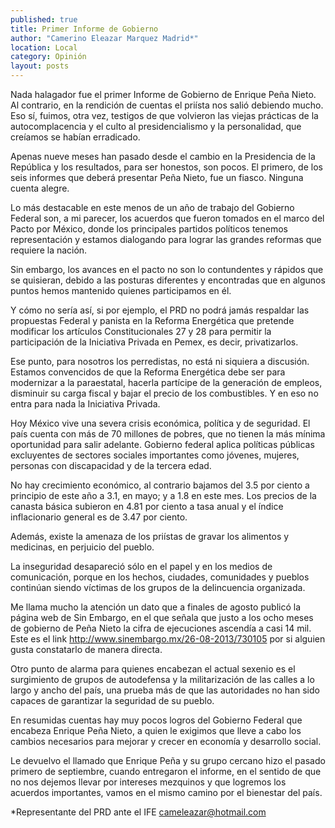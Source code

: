 ```yaml
---
published: true
title: Primer Informe de Gobierno
author: "Camerino Eleazar Marquez Madrid*"
location: Local
category: Opinión
layout: posts
---
```


Nada halagador fue el primer Informe de Gobierno de Enrique Peña Nieto. Al contrario, en la rendición de cuentas el priísta nos salió debiendo mucho. Eso sí, fuimos, otra vez, testigos de que volvieron las viejas prácticas de la autocomplacencia y el culto al presidencialismo y la personalidad, que creíamos se habían erradicado.

Apenas nueve meses han pasado desde el cambio en la Presidencia de la República y los resultados, para ser honestos, son pocos. El primero, de los seis informes que deberá presentar Peña Nieto, fue un fiasco. Ninguna cuenta alegre.

Lo más destacable en este menos de un año de trabajo del Gobierno Federal son, a mi parecer, los acuerdos que fueron tomados en el marco del Pacto por México, donde los principales partidos políticos tenemos representación y estamos dialogando para lograr las grandes reformas que requiere la nación.

Sin embargo, los avances en el pacto no son lo contundentes y rápidos que se quisieran, debido a las posturas diferentes y encontradas que en algunos puntos hemos mantenido quienes participamos en él.

Y cómo no sería así, si por ejemplo, el PRD no podrá jamás respaldar las propuestas Federal y panista en la Reforma Energética que pretende modificar los artículos Constitucionales 27 y 28 para permitir la participación de la Iniciativa Privada en Pemex, es decir, privatizarlos.

Ese punto, para nosotros los perredistas, no está ni siquiera a discusión. Estamos convencidos de que la Reforma Energética debe ser para modernizar a la paraestatal, hacerla partícipe de la generación de empleos, disminuir su carga fiscal y bajar el precio de los combustibles. Y en eso no entra para nada la Iniciativa Privada.

Hoy México vive una severa crisis económica, política y de seguridad. El país cuenta con más de 70 millones de pobres, que no tienen la más mínima oportunidad para salir adelante. Gobierno federal aplica políticas públicas excluyentes de sectores sociales importantes como jóvenes, mujeres, personas con discapacidad y de la tercera edad.

No hay crecimiento económico, al contrario bajamos del 3.5 por ciento a principio de este año a 3.1, en mayo; y a 1.8 en este mes. Los precios de la canasta básica subieron en 4.81 por ciento a tasa anual  y el índice inflacionario general es de 3.47 por ciento.

Además, existe la amenaza de los priístas de gravar los alimentos y medicinas, en perjuicio del pueblo.

La inseguridad desapareció sólo en el papel y en los medios de comunicación, porque en los hechos, ciudades, comunidades y pueblos continúan siendo víctimas de los grupos de la delincuencia organizada.

Me llama mucho la atención un dato que a finales de agosto publicó la página web de Sin Embargo, en el que señala que justo a los ocho meses de gobierno de Peña Nieto la cifra de ejecuciones ascendía a casi 14 mil. Este es el link http://www.sinembargo.mx/26-08-2013/730105 por si alguien gusta constatarlo de manera directa.

Otro punto de alarma para quienes encabezan el actual sexenio es el surgimiento de grupos de autodefensa y la militarización de las calles a lo largo y ancho del país, una prueba más de que las autoridades no han sido capaces de garantizar la seguridad de su pueblo.

En resumidas cuentas hay muy pocos logros del Gobierno Federal que encabeza Enrique Peña Nieto, a quien le exigimos que lleve a cabo los cambios necesarios para mejorar y crecer en economía y desarrollo social.

Le devuelvo el llamado que Enrique Peña y su grupo cercano hizo el pasado primero de septiembre, cuando entregaron el informe, en el sentido de que no nos dejemos llevar por intereses mezquinos y que logremos los acuerdos importantes, vamos en el mismo camino por el bienestar del país. 

*Representante del PRD ante el IFE
cameleazar@hotmail.com
